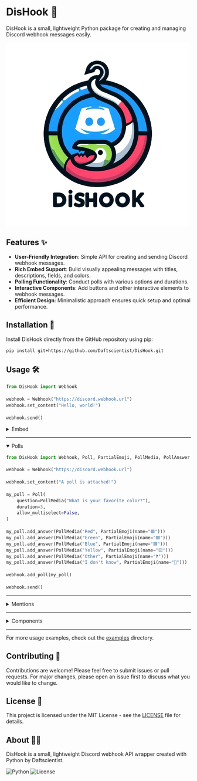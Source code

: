 # DisHook 🎣

DisHook is a small, lightweight Python package for creating and managing Discord webhook messages easily.

![DisHook Logo](https://github.com/Daftscientist/DisHook/raw/main/assets/logo.png)

## Features ✨

- **User-Friendly Integration**: Simple API for creating and sending Discord webhook messages.
- **Rich Embed Support**: Build visually appealing messages with titles, descriptions, fields, and colors.
- **Polling Functionality**: Conduct polls with various options and durations.
- **Interactive Components**: Add buttons and other interactive elements to webhook messages.
- **Efficient Design**: Minimalistic approach ensures quick setup and optimal performance.

## Installation 🚀

Install DisHook directly from the GitHub repository using pip:

```bash
pip install git+https://github.com/Daftscientist/DisHook.git
```

## Usage 🛠️

```python
from DisHook import Webhook

webhook = Webhook("https://discord.webhook.url")
webhook.set_content("Hello, world!")

webhook.send()
```

<details>
    <summary>Embed</summary>

```python
from DisHook import Webhook, Embed, EmbedThumbnail

webhook = Webhook("https://discord.webhook.url")

webhook.set_content("This message has an attached embed!")

my_embed = Embed(
    title="Embed Title",
    description="This is an embedded message.",
    color=0x00ff00,
    thumbnail=EmbedThumbnail(url="https://cdn.discordapp.com/embed/avatars/0.png")
)

my_embed.add_field(name="Field 1", value="Value 1")

webhook.add_embed(my_embed)

webhook.send()
```

</details>

---

<details open>
    <summary>Polls</summary>

```python
from DisHook import Webhook, Poll, PartialEmoji, PollMedia, PollAnswer

webhook = Webhook("https://discord.webhook.url")

webhook.set_content("A poll is attached!")

my_poll = Poll(
    question=PollMedia("What is your favorite color?"),
    duration=3,
    allow_multiselect=False,
)

my_poll.add_answer(PollMedia("Red", PartialEmoji(name="🟥")))
my_poll.add_answer(PollMedia("Green", PartialEmoji(name="🟩")))
my_poll.add_answer(PollMedia("Blue", PartialEmoji(name="🟦")))
my_poll.add_answer(PollMedia("Yellow", PartialEmoji(name="🟨")))
my_poll.add_answer(PollMedia("Other", PartialEmoji(name="❓")))
my_poll.add_answer(PollMedia("I don't know", PartialEmoji(name="🤷")))

webhook.add_poll(my_poll)

webhook.send()
```

</details>

---

<details>
    <summary>Mentions</summary>

```python
from DisHook import Webhook, AllowedMentions

webhook = Webhook("https://discord.webhook.url")

webhook.set_content("Lets test out the mentions system! <@1248973121864601694>")

webhook.set_allowed_mentions(
    AllowedMentions(
        users=[1248973121864601694], # Allows the mention to this specific user to take effect
        replied_user=False # Allows the mention to the replied user to take effect
    )
)

webhook.send()
```

</details>

---

<details>
    <summary>Components</summary>

```python
from DisHook import Webhook, ActionRow, Button

webhook = Webhook("https://discord.webhook.url")

webhook.set_content("This message has an attached action row! It even has a button!")

my_button = Button(
    label="Click me!",
    style=1,
    custom_id="button1"
)

my_action_row = ActionRow(
    components=[my_button]
)

webhook.add_component(my_action_row)

webhook.send()
```

</details>

---

For more usage examples, check out the [examples](examples) directory.

## Contributing 🤝

Contributions are welcome! Please feel free to submit issues or pull requests. For major changes, please open an issue first to discuss what you would like to change.

## License 📜

This project is licensed under the MIT License - see the [LICENSE](LICENSE) file for details.

## About 👨‍💻

DisHook is a small, lightweight Discord webhook API wrapper created with Python by Daftscientist.

![Python](https://img.shields.io/badge/Python-3776AB?style=for-the-badge&logo=python&logoColor=white)
![License](https://img.shields.io/github/license/Daftscientist/DisHook?style=for-the-badge)
